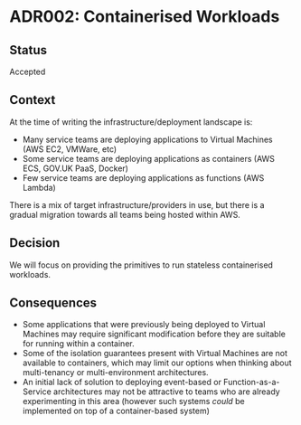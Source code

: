 # ADR002: Containerised Workloads

## Status

Accepted

## Context

At the time of writing the infrastructure/deployment landscape is:

* Many service teams are deploying applications to Virtual Machines (AWS EC2, VMWare, etc)
* Some service teams are deploying applications as containers (AWS ECS, GOV.UK PaaS, Docker)
* Few service teams are deploying applications as functions (AWS Lambda)

There is a mix of target infrastructure/providers in use, but there is a gradual migration towards all teams being hosted within AWS.

## Decision

We will focus on providing the primitives to run stateless containerised workloads.

## Consequences

* Some applications that were previously being deployed to Virtual Machines may require significant modification before they are suitable for running within a container.
* Some of the isolation guarantees present with Virtual Machines are not available to containers, which may limit our options when thinking about multi-tenancy or multi-environment architectures.
* An initial lack of solution to deploying event-based or Function-as-a-Service architectures may not be attractive to teams who are already experimenting in this area (however such systems _could_ be implemented on top of a container-based system)
